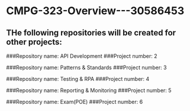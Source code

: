 # CMPG-323-Overview---30586453

## THe following repositories will be created for other projects:

###Repository name: API Development
###Project number: 2

###Repository name: Patterns & Standards
###Project number: 3

###Repository name: Testing & RPA
###Project number: 4

###Repository name: Reporting & Monitoring
###Project number: 5

###Repository name: Exam(POE)
###Project number: 6
